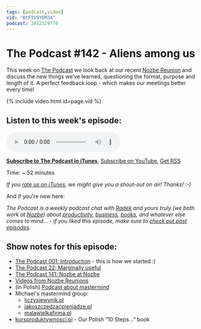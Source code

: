 ```yaml
---
tags: [podcast,video]
vid: "BtFIV9Y6M3A"
podcast: 1012329770
---
```


# The Podcast #142 - Aliens among us

This week on [The Podcast][p] we look back at our recent [Nozbe Reunion](https://sliwinski.com/reunion/) and discuss the new things we’ve learned, questioning the format, purpose and length of it. A perfect feedback loop - which makes our meetings better every time!

{% include video.html id=page.vid %}

<!--More-->

## Listen to this week's episode:

<audio controls>
<source src="https://files.nozbe.com/podcast/142.mp3" type="audio/mpeg">
</audio>

**[Subscribe to The Podcast in iTunes][i]**, [Subscribe on YouTube][y], [Get RSS][rss]

Time: ~ 52 minutes

*If you [rate us on iTunes][i], we might give you a shout-out on air! Thanks! :-)*

And if you're new here:

*The Podcast is a weekly podcast chat with [Radek][r] and yours truly (we both work at [Nozbe][n]) about [productivity](/productivity), [business](/business), [books](/books), and whatever else comes to mind… - if you liked this episode, make sure to [check out past episodes](/podcast).*

## Show notes for this episode:

  * [The Podcast 001: Introduction](https://thepodcast.fm/001) - this is how we started :)
  * [The Podcast 22: Marginally useful](/podcast-22)
  * [The Podcast 141: Nozbe at Nozbe](/podcast-141)
  * [Videos from Nozbe Reunions](https://www.youtube.com/watch?v=lkIkqD1frIA&list=PL4VGcOPPsP4Oo4U07VkEJ4oZ8TzZqO5Sy)
  * (in Polish) [Podcast about mastermind](https://jakoszczedzacpieniadze.pl/mastermind-co-to-jest-i-jak-go-zrobic)
  * Michael's mastermind group:
    * [liczysiewynik.pl](http://liczysiewynik.pl/)
    * [jakoszczedzacpieniadze.pl](https://jakoszczedzacpieniadze.pl/)
    * [malawielkafirma.pl](https://malawielkafirma.pl/)
  * [kursproduktywnosci.pl](https://kursproduktywnosci.pl/) - Our Polish “10 Steps...” book

[y]: https://michael.gratis/thepodcastyt
[rss]: https://thepodcast.fm/episodes?format=RSS
[e]: /podcast-142

[p]: /podcast
[n]: https://nozbe.com/?a=mike
[r]: https://michael.gratis/radex
[i]: https://michael.gratis/thepodcast
[o]: https://michael.gratis/ipadonly

